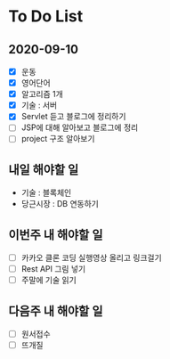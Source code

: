 # To Do List

## 2020-09-10
- [x] 운동
- [x] 영어단어
- [x] 알고리즘 1개
- [x] 기술 : 서버
- [x] Servlet 듣고 블로그에 정리하기 
- [ ] JSP에 대해 알아보고 블로그에 정리 
- [ ] project 구조 알아보기 

## 내일 해야할 일
- 기술 : 블록체인
- 당근시장 : DB 연동하기

## 이번주 내 해야할 일

- [ ] 카카오 클론 코딩 실행영상 올리고 링크걸기
- [ ] Rest API 그림 넣기
- [ ] 주말에 기술 읽기

## 다음주 내 해야할 일
- [ ] 원서접수
- [ ] 뜨개질